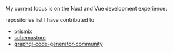 My current focus is on the Nuxt and Vue development experience.

repositories list I have contributed to
- [prismix](https://github.com/jamiepine/prismix)
- [schemastore](https://github.com/SchemaStore/schemastore)
- [graphql-code-generator-community](https://github.com/dotansimha/graphql-code-generator-community)
